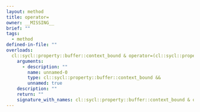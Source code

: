 ```yaml
---
layout: method
title: operator=
owner: __MISSING__
brief: ""
tags:
  - method
defined-in-file: ""
overloads:
  cl::sycl::property::buffer::context_bound & operator=(cl::sycl::property::buffer::context_bound &&):
    arguments:
      - description: ""
        name: unnamed-0
        type: cl::sycl::property::buffer::context_bound &&
        unnamed: true
    description: ""
    return: ""
    signature_with_names: cl::sycl::property::buffer::context_bound & operator=(cl::sycl::property::buffer::context_bound &&)
---
```

